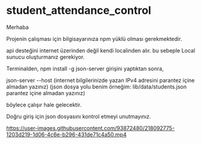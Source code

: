 # student_attendance_control
Merhaba

Projenin çalışması için bilgisayarınıza npm yüklü olması gerekmektedir.

api desteğini internet üzerinden değil kendi localinden alır. bu sebeple Local sunucu oluşturmanız gerekiyor.

Terminalden,
npm install -g json-server 
girişini yaptıktan sonra,

json-server --host (internet bilgilerinizde yazan IPv4 adresini parantez içine almadan yazınız) (json dosya yolu benim örneğim: lib/data/students.json parantez içine almadan yazınız)

böylece çalışır hale gelecektir. 

Doğru giriş için json dosyasını kontrol etmeyi unutmayınız.


https://user-images.githubusercontent.com/93872480/218092775-1203d219-1d06-4c6e-b296-431de71c4a50.mp4



